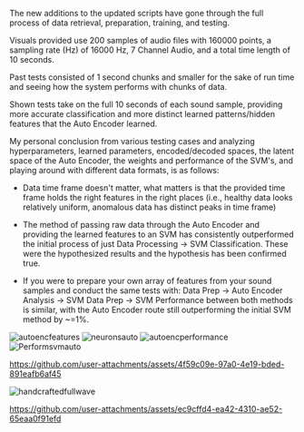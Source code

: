 The new additions to the updated scripts have gone through the 
full process of data retrieval, preparation, training, and testing.

Visuals provided use 200 samples of audio files with 
160000 points, a sampling rate (Hz) of 16000 Hz, 7 Channel Audio,
and a total time length of 10 seconds.

Past tests consisted of 1 second chunks and smaller for the sake
of run time and seeing how the system performs with
chunks of data.

Shown tests take on the full 10 seconds of each sound sample,
providing more accurate classification and more distinct
learned patterns/hidden features that the Auto Encoder learned.

My personal conclusion from various testing cases and analyzing 
hyperparameters, learned parameters, encoded/decoded spaces,
the latent space of the Auto Encoder, the weights and performance of the SVM's,
and playing around with different data formats, is as follows:

- Data time frame doesn't matter, what matters is that the provided 
time frame holds the right features in the right places
(i.e., healthy data looks relatively uniform, 
anomalous data has distinct peaks in time frame)

- The method of passing raw data through the Auto Encoder
and providing the learned features to an SVM has consistently
outperformed the initial process of just 
Data Processing -> SVM Classification. These were the 
hypothesized results and the hypothesis has been confirmed
true.

- If you were to prepare your own array of features from 
your sound samples and conduct the same tests with:
Data Prep -> Auto Encoder Analysis -> SVM
Data Prep -> SVM
Performance between both methods is similar, with 
the Auto Encoder route still outperforming the
initial SVM method by ~=1%.


![autoencfeatures](https://github.com/user-attachments/assets/a102215f-9b19-4fd0-9e07-fa73d1533e83)
![neuronsauto](https://github.com/user-attachments/assets/33a8a05c-4ceb-4722-9510-28743c82a4c1)
![autoencperformance](https://github.com/user-attachments/assets/f4f7a564-c3f4-4b3b-8005-1fd7d2b9442b)
![Performsvmauto](https://github.com/user-attachments/assets/9e56b479-39e1-471d-a80a-ce640047c7ba)

https://github.com/user-attachments/assets/4f59c09e-97a0-4e19-bded-891eafb6af45


![handcraftedfullwave](https://github.com/user-attachments/assets/f10cd2b8-d96e-4588-b825-b54f729c53d7)

https://github.com/user-attachments/assets/ec9cffd4-ea42-4310-ae52-65eaa0f91efd

